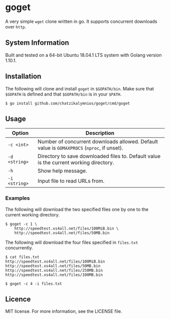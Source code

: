 # goget

A very simple `wget` clone written in go. It supports concurrent
downloads over `http`.

## System Information

Built and tested on a 64-bit Ubuntu 18.04.1 LTS system with Golang
version 1.10.1.

## Installation

The following will clone and install `goget` in `$GOPATH/bin`.
Make sure that `$GOPATH` is defined and that `$GOPATH/bin` is in
your `$PATH`.

```
$ go install github.com/chatzikalymnios/goget/cmd/goget
```

## Usage

| Option        | Description                                                                                |
|---------------|--------------------------------------------------------------------------------------------|
| `-c <int>`    | Number of concurrent downloads allowed. Default value is `GOMAXPROCS` (`nproc`, if unset). |
| `-d <string>` | Directory to save downloaded files to. Default value is the current working directory.     |
| `-h`          | Show help message.                                                                         |
| `-i <string>` | Input file to read URLs from.                                                              |

### Examples

The following will download the two specified files one by one to the
current working directory.

```
$ goget -c 1 \
    http://speedtest.xs4all.net/files/100MiB.bin \
    http://speedtest.xs4all.net/files/50MB.bin
```

The following will download the four files specified in `files.txt`
concurrently.

```
$ cat files.txt
http://speedtest.xs4all.net/files/100MiB.bin
http://speedtest.xs4all.net/files/50MB.bin
http://speedtest.xs4all.net/files/250MB.bin
http://speedtest.xs4all.net/files/100MB.bin

$ goget -c 4 -i files.txt
```

## Licence

MIT license. For more information, see the LICENSE file.